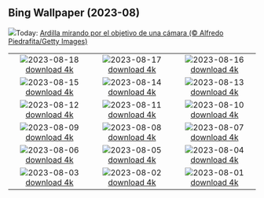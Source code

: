 ## Bing Wallpaper (2023-08)
![](https://www.bing.com/th?id=OHR.CameraSquirrel_ES-ES5849833566_UHD.jpg&w=1000)Today: [Ardilla mirando por el objetivo de una cámara (© Alfredo Piedrafita/Getty Images)](https://www.bing.com/th?id=OHR.CameraSquirrel_ES-ES5849833566_UHD.jpg)

|      |      |      |
| :----: | :----: | :----: |
|![](https://www.bing.com/th?id=OHR.AvatarMountain_ES-ES5548493877_UHD.jpg&pid=hp&w=384&h=216&rs=1&c=4)2023-08-18 [download 4k](https://www.bing.com/th?id=OHR.AvatarMountain_ES-ES5548493877_UHD.jpg)|![](https://www.bing.com/th?id=OHR.TaorminaSquare_ES-ES3572734351_UHD.jpg&pid=hp&w=384&h=216&rs=1&c=4)2023-08-17 [download 4k](https://www.bing.com/th?id=OHR.TaorminaSquare_ES-ES3572734351_UHD.jpg)|![](https://www.bing.com/th?id=OHR.KeyWestBridge_ES-ES4220778190_UHD.jpg&pid=hp&w=384&h=216&rs=1&c=4)2023-08-16 [download 4k](https://www.bing.com/th?id=OHR.KeyWestBridge_ES-ES4220778190_UHD.jpg)|
|![](https://www.bing.com/th?id=OHR.FeriaDeMalaga_ES-ES7110024776_UHD.jpg&pid=hp&w=384&h=216&rs=1&c=4)2023-08-15 [download 4k](https://www.bing.com/th?id=OHR.FeriaDeMalaga_ES-ES7110024776_UHD.jpg)|![](https://www.bing.com/th?id=OHR.GeckoLeaf_ES-ES8095107957_UHD.jpg&pid=hp&w=384&h=216&rs=1&c=4)2023-08-14 [download 4k](https://www.bing.com/th?id=OHR.GeckoLeaf_ES-ES8095107957_UHD.jpg)|![](https://www.bing.com/th?id=OHR.Perseidas_ES-ES6990766154_UHD.jpg&pid=hp&w=384&h=216&rs=1&c=4)2023-08-13 [download 4k](https://www.bing.com/th?id=OHR.Perseidas_ES-ES6990766154_UHD.jpg)|
|![](https://www.bing.com/th?id=OHR.ThreeElephants_ES-ES8167811199_UHD.jpg&pid=hp&w=384&h=216&rs=1&c=4)2023-08-12 [download 4k](https://www.bing.com/th?id=OHR.ThreeElephants_ES-ES8167811199_UHD.jpg)|![](https://www.bing.com/th?id=OHR.JupiterArtland_ES-ES8553540755_UHD.jpg&pid=hp&w=384&h=216&rs=1&c=4)2023-08-11 [download 4k](https://www.bing.com/th?id=OHR.JupiterArtland_ES-ES8553540755_UHD.jpg)|![](https://www.bing.com/th?id=OHR.WorldLionDay_ES-ES6884222096_UHD.jpg&pid=hp&w=384&h=216&rs=1&c=4)2023-08-10 [download 4k](https://www.bing.com/th?id=OHR.WorldLionDay_ES-ES6884222096_UHD.jpg)|
|![](https://www.bing.com/th?id=OHR.BathurstArt_ES-ES6749343914_UHD.jpg&pid=hp&w=384&h=216&rs=1&c=4)2023-08-09 [download 4k](https://www.bing.com/th?id=OHR.BathurstArt_ES-ES6749343914_UHD.jpg)|![](https://www.bing.com/th?id=OHR.InfinityTaipei_ES-ES6046088181_UHD.jpg&pid=hp&w=384&h=216&rs=1&c=4)2023-08-08 [download 4k](https://www.bing.com/th?id=OHR.InfinityTaipei_ES-ES6046088181_UHD.jpg)|![](https://www.bing.com/th?id=OHR.BodieNC_ES-ES5892783655_UHD.jpg&pid=hp&w=384&h=216&rs=1&c=4)2023-08-07 [download 4k](https://www.bing.com/th?id=OHR.BodieNC_ES-ES5892783655_UHD.jpg)|
|![](https://www.bing.com/th?id=OHR.NaganoPond_ES-ES5655396958_UHD.jpg&pid=hp&w=384&h=216&rs=1&c=4)2023-08-06 [download 4k](https://www.bing.com/th?id=OHR.NaganoPond_ES-ES5655396958_UHD.jpg)|![](https://www.bing.com/th?id=OHR.AtlanticPuffin_ES-ES5247855949_UHD.jpg&pid=hp&w=384&h=216&rs=1&c=4)2023-08-05 [download 4k](https://www.bing.com/th?id=OHR.AtlanticPuffin_ES-ES5247855949_UHD.jpg)|![](https://www.bing.com/th?id=OHR.GothicRuins_ES-ES4960071647_UHD.jpg&pid=hp&w=384&h=216&rs=1&c=4)2023-08-04 [download 4k](https://www.bing.com/th?id=OHR.GothicRuins_ES-ES4960071647_UHD.jpg)|
|![](https://www.bing.com/th?id=OHR.ZelenciSprings_ES-ES4174854094_UHD.jpg&pid=hp&w=384&h=216&rs=1&c=4)2023-08-03 [download 4k](https://www.bing.com/th?id=OHR.ZelenciSprings_ES-ES4174854094_UHD.jpg)|![](https://www.bing.com/th?id=OHR.CapitolButte_ES-ES3615856410_UHD.jpg&pid=hp&w=384&h=216&rs=1&c=4)2023-08-02 [download 4k](https://www.bing.com/th?id=OHR.CapitolButte_ES-ES3615856410_UHD.jpg)|![](https://www.bing.com/th?id=OHR.DenaliClimber_ES-ES3274030285_UHD.jpg&pid=hp&w=384&h=216&rs=1&c=4)2023-08-01 [download 4k](https://www.bing.com/th?id=OHR.DenaliClimber_ES-ES3274030285_UHD.jpg)|
